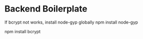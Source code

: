# Backend Boilerplate

If bcrypt not works, install node-gyp globally
npm install node-gyp

npm install bcrypt
